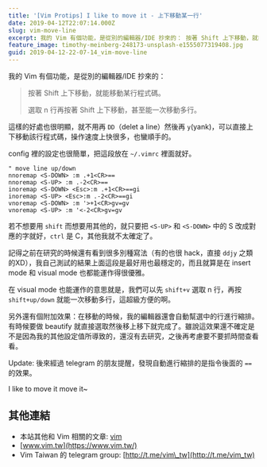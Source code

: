 ```yaml
---
title: '[Vim Protips] I like to move it - 上下移動某一行'
date: 2019-04-12T22:07:14.000Z
slug: vim-move-line
excerpt: 我的 Vim 有個功能，是從別的編輯器/IDE 抄來的： 按著 Shift 上下移動，就能移動某行程式碼。 選
feature_image: timothy-meinberg-248173-unsplash-e1555077319408.jpg
guid: 2019-04-12-22-07-14_vim-move-line
---
```

我的 Vim 有個功能，是從別的編輯器/IDE 抄來的：

> 按著 Shift 上下移動，就能移動某行程式碼。
>
> 選取 n 行再按著 Shift 上下移動，甚至能一次移動多行。

這樣的好處也很明顯，就不用再 `DD`（delet a line）然後再 `y`(yank)，可以直接上下移動該行程式碼，操作速度上快很多，也蠻順手的。

config 裡的設定也很簡單，把這段放在 `~/.vimrc` 裡面就好。

```vim
" move line up/down
nnoremap <S-DOWN> :m .+1<CR>==
nnoremap <S-UP> :m .-2<CR>==
inoremap <S-DOWN> <Esc>:m .+1<CR>==gi
inoremap <S-UP> <Esc>:m .-2<CR>==gi
vnoremap <S-DOWN> :m '>+1<CR>gv=gv
vnoremap <S-UP> :m '<-2<CR>gv=gv
```

若不想要用 `shift` 而想要用其他的，就只要把 `<S-UP>` 和 `<S-DOWN>` 中的 S 改成對應的字就好，`ctrl` 是 C，其他我就不太確定了。

記得之前在研究的時候還有看到很多別種寫法（有的也很 hack，直接 `ddjy` 之類的XD），我自己測試的結果上面這段是最好用也最穩定的，而且就算是在 insert mode 和 visual mode 也都能運作得很優雅。

在 visual mode 也能運作的意思就是，我們可以先 `shift+v` 選取 n 行，再按 `shift+up/down` 就能一次移動多行，這超級方便的啊。

另外還有個附加效果：在移動的時候，我的編輯器還會自動幫選中的行進行縮排。有時候要做 beautify 就直接選取然後移上移下就完成了。雖說這效果還不確定是不是因為我的其他設定值所導致的，還沒有去研究，之後再考慮要不要抓時間查看看。

Update: 後來經過 telegram 的朋友提醒，發現自動進行縮排的是指令後面的 `==` 的效果。

I like to move it move it~

其他連結
----

*   本站其他和 Vim 相關的文章: [vim](http://blog.wildsky.cc/tags/vim/)
*   [www.vim.tw](https://www.vim.tw/)
*   Vim Taiwan 的 telegram group: [http://t.me/vim\_tw](http://t.me/vim_tw)
